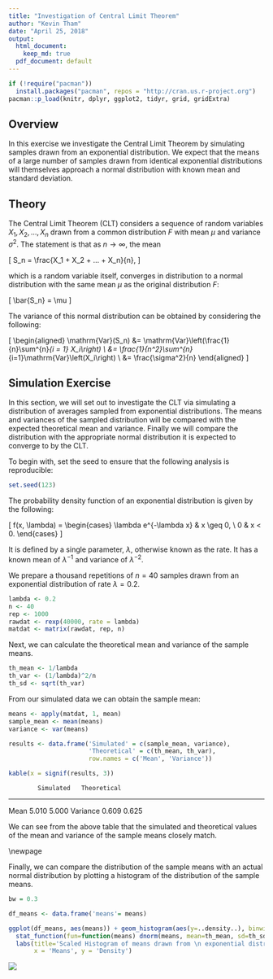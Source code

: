 ```yaml
---
title: "Investigation of Central Limit Theorem"
author: "Kevin Tham"
date: "April 25, 2018"
output:
  html_document:
    keep_md: true
  pdf_document: default
---
```





```r
if (!require("pacman"))
  install.packages("pacman", repos = "http://cran.us.r-project.org")
pacman::p_load(knitr, dplyr, ggplot2, tidyr, grid, gridExtra)
```

## Overview

In this exercise we investigate the Central Limit Theorem by simulating samples drawn from an exponential distribution. We expect that the means of a large number of samples drawn from identical exponential distributions will themselves approach a normal distribution with known mean and standard deviation.

## Theory

The Central Limit Theorem (CLT) considers a sequence of random variables $X_1, X_2,..., X_n$ drawn from a common distribution $F$ with mean $\mu$ and variance $\sigma^2$. The statement is that as $n \rightarrow \infty$, the mean

\[
S_n = \frac{X_1 + X_2 + ... + X_n}{n},
\]

which is a random variable itself, converges in distribution to a normal distribution with the same mean $\mu$ as the original distribution $F$:

\[
\bar{S_n} = \mu
\]

The variance of this normal distribution can be obtained by considering the following:

\[
\begin{aligned}
\mathrm{Var}(S_n) &= \mathrm{Var}\left(\frac{1}{n}\sum^{n}_{i = 1} X_i\right) \\
&= \frac{1}{n^2}\sum^{n}_{i=1}\mathrm{Var}\left(X_i\right) \\
&= \frac{\sigma^2}{n}
\end{aligned}
\]

## Simulation Exercise

In this section, we will set out to investigate the CLT via simulating a distribution of averages sampled from exponential distributions. The means and variances of the sampled distribution will be compared with the expected theoretical mean and variance. Finally we will compare the distribution with the appropriate normal distribution it is expected to converge to by the CLT.

To begin with, set the seed to ensure that the following analysis is reproducible:


```r
set.seed(123)
```

The probability density function of an exponential distribution is given by the following:

\[
f(x, \lambda) = 
\begin{cases}
\lambda e^{-\lambda x} & x \geq 0, \\
0 & x < 0.
\end{cases}
\]

It is defined by a single parameter, $\lambda$, otherwise known as the rate. It has a known mean of $\lambda^{-1}$ and variance of $\lambda^{-2}$.

We prepare a thousand repetitions of $n=40$ samples drawn from an exponential distribution of rate $\lambda = 0.2$.


```r
lambda <- 0.2
n <- 40
rep <- 1000
rawdat <- rexp(40000, rate = lambda)
matdat <- matrix(rawdat, rep, n)
```

Next, we can calculate the theoretical mean and variance of the sample means.


```r
th_mean <- 1/lambda
th_var <- (1/lambda)^2/n
th_sd <- sqrt(th_var)
```

From our simulated data we can obtain the sample mean:


```r
means <- apply(matdat, 1, mean)
sample_mean <- mean(means)
variance <- var(means)

results <- data.frame('Simulated' = c(sample_mean, variance),
                      'Theoretical' = c(th_mean, th_var),
                      row.names = c('Mean', 'Variance'))

kable(x = signif(results, 3))
```

            Simulated   Theoretical
---------  ----------  ------------
Mean            5.010         5.000
Variance        0.609         0.625

We can see from the above table that the simulated and theoretical values of the mean and variance of the sample means closely match. 

\newpage

Finally, we can compare the distribution of the sample means with an actual normal distribution by plotting a histogram of the distribution of the sample means.


```r
bw = 0.3

df_means <- data.frame('means'= means)

ggplot(df_means, aes(means)) + geom_histogram(aes(y=..density..), binwidth=bw) +
  stat_function(fun=function(means) dnorm(means, mean=th_mean, sd=th_sd)) +
  labs(title='Scaled Histogram of means drawn from \n exponential distribution',
       x = 'Means', y = 'Density')
```

<img src="CLT_files/figure-html/unnamed-chunk-6-1.png" style="display: block; margin: auto;" />
